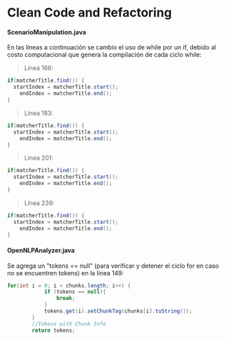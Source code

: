 # Clean Code and Refactoring 

#### ScenarioManipulation.java 

En las líneas a continuación se cambio el uso de while por un if, debido al costo computacional que genera la compilación de cada ciclo while:

>Línea 166:
```java
if(matcherTitle.find()) {
  startIndex = matcherTitle.start();
	endIndex = matcherTitle.end();
}
```
>Línea 183:
```java
if(matcherTitle.find()) {
  startIndex = matcherTitle.start();
	endIndex = matcherTitle.end();
}
```   
>Linea 201:
```java
if(matcherTitle.find()) {
  startIndex = matcherTitle.start();
	endIndex = matcherTitle.end();
}
```
>Línea 239:
```java
if(matcherTitle.find()) {
  startIndex = matcherTitle.start();
	endIndex = matcherTitle.end();
}
```

#### OpenNLPAnalyzer.java 

Se agrega un "tokens == null" (para verificar y detener el ciclo for en caso no se encuentren tokens) en la línea 149:
```java
for(int i = 0; i < chunks.length; i++) {
			if (tokens == null){
				break;
			}
			tokens.get(i).setChunkTag(chunks[i].toString());
		}
		//Tokens with Chunk Info
	    return tokens;
```
